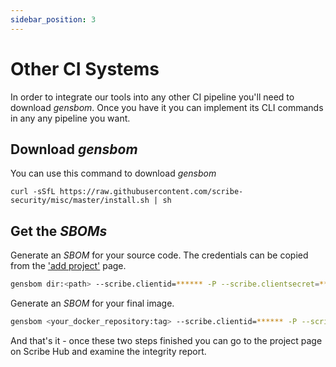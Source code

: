 ```yaml
---
sidebar_position: 3
---
```


# Other CI Systems

In order to integrate our tools into any other CI pipeline you'll need to download *gensbom*. Once you have it you can implement its CLI commands in any any pipeline you want.

## Download *gensbom*

You can use this command to download *gensbom*

```
curl -sSfL https://raw.githubusercontent.com/scribe-security/misc/master/install.sh | sh
```

## Get the *SBOMs* 

Generate an *SBOM* for your source code. The credentials can be copied from the <a href='https://beta.hub.scribesecurity.com/producer-products'>'add project'</a> page.


```bash
gensbom dir:<path> --scribe.clientid=****** -P --scribe.clientsecret=****** --scribe.projectkey=****** -E -f -v
```

Generate an *SBOM* for your final image.

```bash
gensbom <your_docker_repository:tag> --scribe.clientid=****** -P --scribe.clientsecret=****** --scribe.projectkey=****** -E -f -v
```

And that's it - once these two steps finished you can go to the project page on Scribe Hub and examine the integrity report.